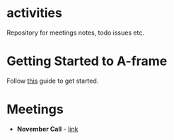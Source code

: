 # activities
Repository for meetings notes, todo issues etc.

# Getting Started to A-frame
Follow [this](https://github.com/webvr-india/activities/blob/master/getting-started.md) guide to get started.

# Meetings
  * **November Call** - [link](https://github.com/webvr-india/activities/blob/master/meetings/november_call.md)
